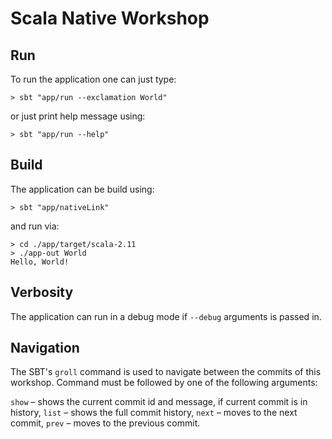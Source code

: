 # Scala Native Workshop

## Run

To run the application one can just type:
```
> sbt "app/run --exclamation World"
```
or just print help message using:
```
> sbt "app/run --help"
```

## Build

The application can be build using:
```
> sbt "app/nativeLink"
```
and run via:
```
> cd ./app/target/scala-2.11
> ./app-out World
Hello, World!
```

## Verbosity

The application can run in a debug mode if `--debug` arguments is passed in.

## Navigation

The SBT's `groll` command is used to navigate between the commits of this workshop.
Command must be followed by one of the following arguments:

`show` – shows the current commit id and message, if current commit is in history,
`list` – shows the full commit history,
`next` – moves to the next commit,
`prev` – moves to the previous commit.